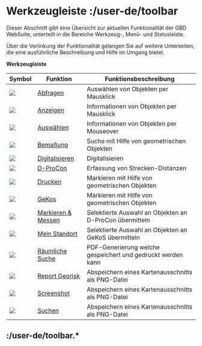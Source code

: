 # Werkzeugleiste :/user-de/toolbar

Dieser Abschnitt gibt eine Übersicht zur aktuellen Funktionalität der GBD WebSuite, unterteilt in die Bereiche Werkzeug-, Menü- und Statusleiste.

Über die Verlinkung der Funktionalität gelangen Sie auf weitere Unterseiten, die eine ausführliche Beschreibung und Hilfe im Umgang bietet.

**Werkzeugleiste**

| Symbol                                | Funktion                   					| Funktionsbeschreibung                                   	|
|---------------------------------------|---------------------------------------------------------------|---------------------------------------------------------------|
| ![](gbd-icon-abfrage-01.svg)          | [Abfragen](/user-de/toolbar.objektabfrage)			| Auswählen von Objekten per Mausklick                        	|
| ![](gbd-icon-anzeige-01.svg)          | [Anzeigen](/user-de/toolbar.mouseover)			| Informationen von Objekten per Mausklick                    	|
| ![](gbd-icon-auswahl-01.svg)          | [Auswählen](/user-de/toolbar.auswahl)				| Informationen von Objekten per Mouseover                    	|
| ![](gbd-icon-bemassung-02.svg)	| [Bemaßung](/user-de/toolbar.bemassung)			| Suche mit Hilfe von geometrischen Objekten                  	|
| ![](sharp-edit-24px.svg)		| [Digitalisieren](/user-de/toolbar.digitalisieren)		| Digitalisieren						|
| ![](gbd-icon-d-procon-02.svg)		| [D-ProCon](/user-de/toolbar.dprocon)				| Erfassung von Strecken-Distanzen                            	|
| ![](baseline-print-24px.svg)		| [Drucken](/user-de/toolbar.drucken)				| Markieren mit Hilfe von geometrischen Objekten              	|
| ![](gbd-icon-gekos-04.svg)		| [GeKos](/user-de/toolbar.gekos)				| Markieren mit Hilfe von geometrischen Objekten              	|
| ![](gbd-icon-markieren-messen-01.svg)	| [Markieren & Messen](/user-de/toolbar.messen-markieren)	| Selektierte Auswahl an Objekten an D-ProCon übermitteln     	|
| ![](gps_fixed-24px.svg)		| [Mein Standort](/user-de/toolbar.mein-standort)		| Selektierte Auswahl an Objekten an GeKoS übermitteln        	|
| ![](gbd-icon-raeumliche-suche-01.svg)	| [Räumliche Suche](/user-de/toolbar.raeumliche-suche)		| PDF-Generierung welche gespeichert und gedruckt werden kann 	|
| ![](georisk.svg)			| [Report Georisk](/user-de/toolbar.georisken)			| Abspeichern eines Kartenausschnitts als PNG-Datei           	|
| ![](outline-insert_photo-24px.svg)    | [Screenshot](/user-de/toolbar.screenshot)			| Abspeichern eines Kartenausschnitts als PNG-Datei           	|
| ![](baseline-search-24px.svg)		| [Suchen](/user-de/toolbar.suche)				| Abspeichern eines Kartenausschnitts als PNG-Datei           	|

## :/user-de/toolbar.*
